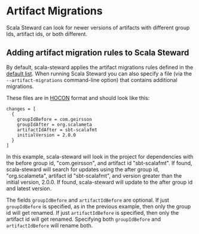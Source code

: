 # Artifact Migrations

Scala Steward can look for newer versions of artifacts with different group Ids, artifact ids, or both different.

## Adding artifact migration rules to Scala Steward

By default, scala-steward applies the artifact migrations rules defined in the [default list][migrations]. When running 
Scala Steward you can also specify a file (via the `--artifact-migrations` command-line option) that contains 
additional migrations.

These files are in [HOCON][HOCON] format and should look like this:
```hocon
changes = [
  {
    groupIdBefore = com.geirsson
    groupIdAfter = org.scalameta
    artifactIdAfter = sbt-scalafmt
    initialVersion = 2.0.0
  }
]
```
In this example, scala-steward will look in the project for dependencies with the before group id, "com.geirsson", and 
artifact id "sbt-scalafmt". If found, scala-steward will search for updates using the after group id, "org.scalameta", 
artifact id "sbt-scalafmt", and version greater than the initial version, 2.0.0. If found, scala-steward will update
to the after group id and latest version.

The fields `groupIdBefore` and `artifactIdBefore` are optional. If just `groupIdBefore` is specified, as in the previous
example, then only the group id will get renamed. If just `artifactIdBefore` is specified, then only the artifact id
will get renamed. Specifying both `groupIdBefore` and `artifactIdBefore` will rename both.

[migrations]: https://github.com/fthomas/scala-steward/blob/master/modules/core/src/main/resources/artifact-migrations.conf
[HOCON]: https://github.com/lightbend/config/blob/master/HOCON.md